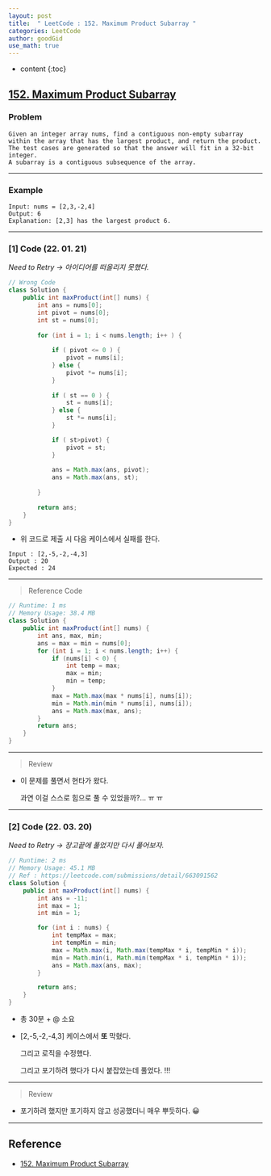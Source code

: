 ```yaml
---
layout: post
title:  " LeetCode : 152. Maximum Product Subarray "
categories: LeetCode
author: goodGid
use_math: true
---
```

* content
{:toc}

## [152. Maximum Product Subarray](https://leetcode.com/problems/maximum-product-subarray/)

### Problem

```
Given an integer array nums, find a contiguous non-empty subarray within the array that has the largest product, and return the product.
The test cases are generated so that the answer will fit in a 32-bit integer.
A subarray is a contiguous subsequence of the array.
```


---

### Example

```
Input: nums = [2,3,-2,4]
Output: 6
Explanation: [2,3] has the largest product 6.
```

---

### [1] Code (22. 01. 21)

*Need to Retry -> 아이디어를 떠올리지 못했다.*

``` java
// Wrong Code
class Solution {
    public int maxProduct(int[] nums) {
        int ans = nums[0]; 
        int pivot = nums[0];
        int st = nums[0];
        
        for (int i = 1; i < nums.length; i++ ) {
            
            if ( pivot <= 0 ) {
                pivot = nums[i];
            } else { 
                pivot *= nums[i];
            }
            
            if ( st == 0 ) {
                st = nums[i];
            } else {
                st *= nums[i];
            }

            if ( st>pivot) {
                pivot = st;
            }
            
            ans = Math.max(ans, pivot);
            ans = Math.max(ans, st);
           
        }
        
        return ans;
    }
}
```

* 위 코드로 제출 시 다음 케이스에서 실패를 한다.

``` 
Input : [2,-5,-2,-4,3]
Output : 20
Expected : 24
```

---

> Reference Code

``` java
// Runtime: 1 ms
// Memory Usage: 38.4 MB
class Solution {
    public int maxProduct(int[] nums) {
        int ans, max, min;
        ans = max = min = nums[0];
        for (int i = 1; i < nums.length; i++) {
            if (nums[i] < 0) {
                int temp = max;
                max = min;
                min = temp;
            }
            max = Math.max(max * nums[i], nums[i]);
            min = Math.min(min * nums[i], nums[i]);
            ans = Math.max(max, ans);
        }
        return ans;
    }
}
```

---

> Review

* 이 문제를 풀면서 현타가 왔다.

  과연 이걸 스스로 힘으로 풀 수 있었을까?... ㅠ ㅠ

---

### [2] Code (22. 03. 20)

*Need to Retry -> 장고끝에 풀었지만 다시 풀어보자.*

``` java
// Runtime: 2 ms
// Memory Usage: 45.1 MB
// Ref : https://leetcode.com/submissions/detail/663091562
class Solution {
    public int maxProduct(int[] nums) {
        int ans = -11;
        int max = 1;
        int min = 1;

        for (int i : nums) {
            int tempMax = max;
            int tempMin = min;
            max = Math.max(i, Math.max(tempMax * i, tempMin * i));
            min = Math.min(i, Math.min(tempMax * i, tempMin * i));
            ans = Math.max(ans, max);
        }

        return ans;
    }
}
```

* 총 30분 + @ 소요

* [2,-5,-2,-4,3] 케이스에서 **또** 막혔다.

  그리고 로직을 수정했다.

  그리고 포기하려 했다가 다시 붙잡았는데 풀었다. !!!
  
---

> Review

* 포기하려 했지만 포기하지 않고 성공했더니 매우 뿌듯하다. 😀


---

## Reference

* [152. Maximum Product Subarray](https://leetcode.com/problems/maximum-product-subarray/)